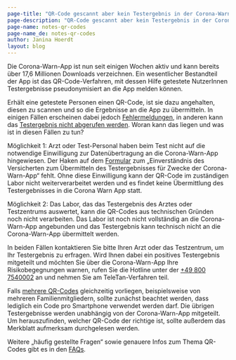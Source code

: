 ```yaml
---
page-title: "QR-Code gescannt aber kein Testergebnis in der Corona-Warn-App" 
page-description: "QR-Code gescannt aber kein Testergebnis in der Corona-Warn-App" 
page-name: notes-qr-codes
page-name_de: notes-qr-codes
author: Janina Hoerdt
layout: blog
---
```


Die Corona-Warn-App ist nun seit einigen Wochen aktiv und kann bereits über 17,6 Millionen Downloads verzeichnen. Ein wesentlicher Bestandteil der App ist das QR-Code-Verfahren, mit dessen Hilfe getestete NutzerInnen Testergebnisse pseudonymisiert an die App melden können.  
<!-- overview -->


Erhält eine getestete Personen einen QR-Code, ist sie dazu angehalten, diesen zu scannen und so die Ergebnisse an die App zu übermitteln. In einigen Fällen erscheinen dabei jedoch [Fehlermeldungen](https://www.coronawarn.app/de/faq/#qr_test), in anderen kann das [Testergebnis nicht abgerufen werden](https://www.coronawarn.app/de/faq/#qr_test). Woran kann das liegen und was ist in diesen Fällen zu tun?

Möglichkeit 1: Arzt oder Test-Personal haben beim Test nicht auf die notwendige Einwilligung zur Datenübertragung an die Corona-Warn-App hingewiesen. Der Haken auf dem [Formular](https://github.com/corona-warn-app/cwa-documentation/issues/400#issuecomment-669937832) zum „Einverständnis des Versicherten zum Übermitteln des Testergebnisses für Zwecke der Corona-Warn-App“ fehlt. Ohne diese Einwilligung kann der QR-Code im zuständigen Labor nicht weiterverarbeitet werden und es findet keine Übermittlung des Testergebnisses in die Corona Warn App statt.

Möglichkeit 2: Das Labor, das das Testergebnis des Arztes oder Testzentrums auswertet, kann die QR-Codes aus technischen Gründen noch nicht verarbeiten. Das Labor ist noch nicht vollständig an die Corona-Warn-App angebunden und das Testergebnis kann technisch nicht an die Corona-Warn-App übermittelt werden.

In beiden Fällen kontaktieren Sie bitte Ihren Arzt oder das Testzentrum, um Ihr Testergebnis zu erfragen. Wird Ihnen dabei ein positives Testergebnis mitgeteilt und möchten Sie über die Corona-Warn-App Ihre Risikobegegnungen warnen, rufen Sie die Hotline unter der [+49 800 7540002](tel:+498007540002) an und nehmen Sie am TeleTan-Verfahren teil.

Falls [mehrere QR-Codes](https://www.coronawarn.app/de/faq/#QRcodes) gleichzeitig vorliegen, beispielsweise von mehreren Familienmitgliedern, sollte zunächst beachtet werden, dass lediglich ein Code pro Smartphone verwendet werden darf. Die übrigen Testergebnisse werden unabhängig von der Corona-Warn-App mitgeteilt. Um herauszufinden, welcher QR-Code der richtige ist, sollte außerdem das Merkblatt aufmerksam durchgelesen werden. 

Weitere „häufig gestellte Fragen“ sowie genauere Infos zum Thema QR-Codes gibt es in den [FAQs](https://www.coronawarn.app/de/faq/). 